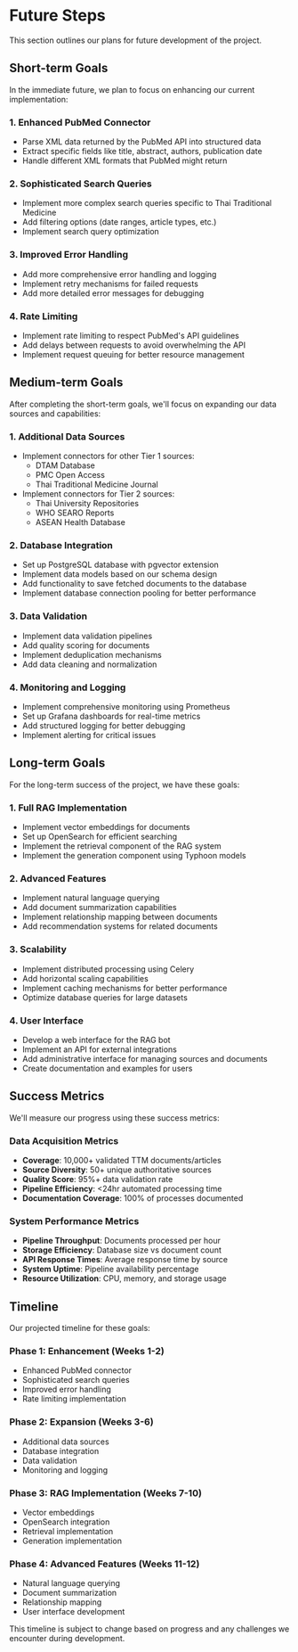 # Future Steps

This section outlines our plans for future development of the project.

## Short-term Goals

In the immediate future, we plan to focus on enhancing our current implementation:

### 1. Enhanced PubMed Connector
- Parse XML data returned by the PubMed API into structured data
- Extract specific fields like title, abstract, authors, publication date
- Handle different XML formats that PubMed might return

### 2. Sophisticated Search Queries
- Implement more complex search queries specific to Thai Traditional Medicine
- Add filtering options (date ranges, article types, etc.)
- Implement search query optimization

### 3. Improved Error Handling
- Add more comprehensive error handling and logging
- Implement retry mechanisms for failed requests
- Add more detailed error messages for debugging

### 4. Rate Limiting
- Implement rate limiting to respect PubMed's API guidelines
- Add delays between requests to avoid overwhelming the API
- Implement request queuing for better resource management

## Medium-term Goals

After completing the short-term goals, we'll focus on expanding our data sources and capabilities:

### 1. Additional Data Sources
- Implement connectors for other Tier 1 sources:
  - DTAM Database
  - PMC Open Access
  - Thai Traditional Medicine Journal
- Implement connectors for Tier 2 sources:
  - Thai University Repositories
  - WHO SEARO Reports
  - ASEAN Health Database

### 2. Database Integration
- Set up PostgreSQL database with pgvector extension
- Implement data models based on our schema design
- Add functionality to save fetched documents to the database
- Implement database connection pooling for better performance

### 3. Data Validation
- Implement data validation pipelines
- Add quality scoring for documents
- Implement deduplication mechanisms
- Add data cleaning and normalization

### 4. Monitoring and Logging
- Implement comprehensive monitoring using Prometheus
- Set up Grafana dashboards for real-time metrics
- Add structured logging for better debugging
- Implement alerting for critical issues

## Long-term Goals

For the long-term success of the project, we have these goals:

### 1. Full RAG Implementation
- Implement vector embeddings for documents
- Set up OpenSearch for efficient searching
- Implement the retrieval component of the RAG system
- Implement the generation component using Typhoon models

### 2. Advanced Features
- Implement natural language querying
- Add document summarization capabilities
- Implement relationship mapping between documents
- Add recommendation systems for related documents

### 3. Scalability
- Implement distributed processing using Celery
- Add horizontal scaling capabilities
- Implement caching mechanisms for better performance
- Optimize database queries for large datasets

### 4. User Interface
- Develop a web interface for the RAG bot
- Implement an API for external integrations
- Add administrative interface for managing sources and documents
- Create documentation and examples for users

## Success Metrics

We'll measure our progress using these success metrics:

### Data Acquisition Metrics
- **Coverage**: 10,000+ validated TTM documents/articles
- **Source Diversity**: 50+ unique authoritative sources
- **Quality Score**: 95%+ data validation rate
- **Pipeline Efficiency**: <24hr automated processing time
- **Documentation Coverage**: 100% of processes documented

### System Performance Metrics
- **Pipeline Throughput**: Documents processed per hour
- **Storage Efficiency**: Database size vs document count
- **API Response Times**: Average response time by source
- **System Uptime**: Pipeline availability percentage
- **Resource Utilization**: CPU, memory, and storage usage

## Timeline

Our projected timeline for these goals:

### Phase 1: Enhancement (Weeks 1-2)
- Enhanced PubMed connector
- Sophisticated search queries
- Improved error handling
- Rate limiting implementation

### Phase 2: Expansion (Weeks 3-6)
- Additional data sources
- Database integration
- Data validation
- Monitoring and logging

### Phase 3: RAG Implementation (Weeks 7-10)
- Vector embeddings
- OpenSearch integration
- Retrieval implementation
- Generation implementation

### Phase 4: Advanced Features (Weeks 11-12)
- Natural language querying
- Document summarization
- Relationship mapping
- User interface development

This timeline is subject to change based on progress and any challenges we encounter during development.